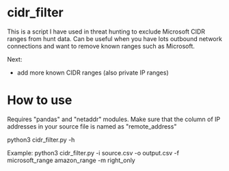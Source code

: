 # cidr_filter

This is a script I have used in threat hunting to exclude Microsoft CIDR ranges from hunt data. Can be useful when you have lots outbound network connections and want to remove known ranges such as Microsoft. 

Next:
- add more known CIDR ranges (also private IP ranges)

# How to use
Requires "pandas" and "netaddr" modules. Make sure that the column of IP addresses in your source file is named as "remote_address"

python3 cidr_filter.py -h
              
Example:
python3 cidr_filter.py -i source.csv -o output.csv -f microsoft_range amazon_range -m right_only

